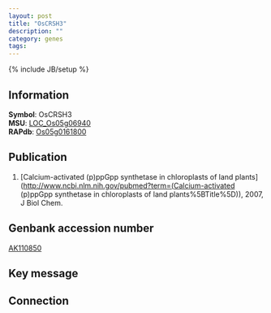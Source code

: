 ```yaml
---
layout: post
title: "OsCRSH3"
description: ""
category: genes
tags: 
---
```

{% include JB/setup %}

## Information
__Symbol__: OsCRSH3  
__MSU__: [LOC_Os05g06940](http://rice.plantbiology.msu.edu/cgi-bin/ORF_infopage.cgi?orf=LOC_Os05g06940)  
__RAPdb__: [Os05g0161800](http://rapdb.dna.affrc.go.jp/viewer/gbrowse_details/irgsp1?name=Os05g0161800)  

## Publication
1. [Calcium-activated (p)ppGpp synthetase in chloroplasts of land plants](http://www.ncbi.nlm.nih.gov/pubmed?term=(Calcium-activated (p)ppGpp synthetase in chloroplasts of land plants%5BTitle%5D)), 2007, J Biol Chem.

## Genbank accession number
[AK110850](http://www.ncbi.nlm.nih.gov/nuccore/AK110850)

## Key message

## Connection


